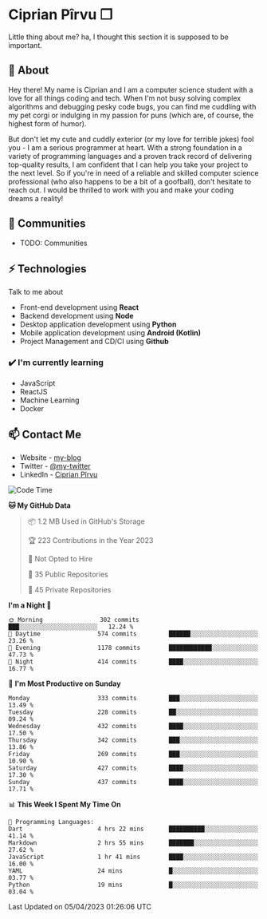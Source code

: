 # Ciprian Pîrvu ❐

Little thing about me? ha, I thought this section it is supposed to be important.

## 🧐 About

Hey there! My name is Ciprian and I am a computer science student with a love for all things coding and tech. When I'm not busy solving complex algorithms and debugging pesky code bugs, you can find me cuddling with my pet corgi or indulging in my passion for puns (which are, of course, the highest form of humor).

But don't let my cute and cuddly exterior (or my love for terrible jokes) fool you - I am a serious programmer at heart. With a strong foundation in a variety of programming languages and a proven track record of delivering top-quality results, I am confident that I can help you take your project to the next level. So if you're in need of a reliable and skilled computer science professional (who also happens to be a bit of a goofball), don't hesitate to reach out. I would be thrilled to work with you and make your coding dreams a reality!

## 👯 Communities

-   TODO: Communities

## ⚡ Technologies

Talk to me about

-   Front-end development using **React**
-   Backend development using **Node**
-   Desktop application development using **Python**
-   Mobile application development using **Android (Kotlin)**
-   Project Management and CD/CI using **Github**

### ✔️ I'm currently learning

-   JavaScript
-   ReactJS
-   Machine Learning
-   Docker

## 📫 Contact Me

-   Website - [my-blog]()
-   Twitter - [@my-twitter]()
-   LinkedIn - [Ciprian Pîrvu](https://www.linkedin.com/in/p%C3%AErvu-ciprian-cristian-4415991b1/)

<!--START_SECTION:waka-->
![Code Time](http://img.shields.io/badge/Code%20Time-1%2C642%20hrs%2045%20mins-blue)

**🐱 My GitHub Data** 

> 📦 1.2 MB Used in GitHub's Storage 
 > 
> 🏆 223 Contributions in the Year 2023
 > 
> 🚫 Not Opted to Hire
 > 
> 📜 35 Public Repositories 
 > 
> 🔑 45 Private Repositories 
 > 
**I'm a Night 🦉** 

```text
🌞 Morning                302 commits         ███░░░░░░░░░░░░░░░░░░░░░░   12.24 % 
🌆 Daytime                574 commits         ██████░░░░░░░░░░░░░░░░░░░   23.26 % 
🌃 Evening                1178 commits        ████████████░░░░░░░░░░░░░   47.73 % 
🌙 Night                  414 commits         ████░░░░░░░░░░░░░░░░░░░░░   16.77 % 
```
📅 **I'm Most Productive on Sunday** 

```text
Monday                   333 commits         ███░░░░░░░░░░░░░░░░░░░░░░   13.49 % 
Tuesday                  228 commits         ██░░░░░░░░░░░░░░░░░░░░░░░   09.24 % 
Wednesday                432 commits         ████░░░░░░░░░░░░░░░░░░░░░   17.50 % 
Thursday                 342 commits         ███░░░░░░░░░░░░░░░░░░░░░░   13.86 % 
Friday                   269 commits         ███░░░░░░░░░░░░░░░░░░░░░░   10.90 % 
Saturday                 427 commits         ████░░░░░░░░░░░░░░░░░░░░░   17.30 % 
Sunday                   437 commits         ████░░░░░░░░░░░░░░░░░░░░░   17.71 % 
```


📊 **This Week I Spent My Time On** 

```text
💬 Programming Languages: 
Dart                     4 hrs 22 mins       ██████████░░░░░░░░░░░░░░░   41.14 % 
Markdown                 2 hrs 55 mins       ███████░░░░░░░░░░░░░░░░░░   27.62 % 
JavaScript               1 hr 41 mins        ████░░░░░░░░░░░░░░░░░░░░░   16.00 % 
YAML                     24 mins             █░░░░░░░░░░░░░░░░░░░░░░░░   03.77 % 
Python                   19 mins             █░░░░░░░░░░░░░░░░░░░░░░░░   03.04 % 
```


 Last Updated on 05/04/2023 01:26:06 UTC
<!--END_SECTION:waka-->
